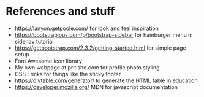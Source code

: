 # References and stuff

* https://lanyon.getpoole.com/ for look and feel inspiration
* https://bootstrapious.com/p/bootstrap-sidebar for hamburger menu in sidenav tutorial
* https://getbootstrap.com/2.3.2/getting-started.html for simple page setup
* Font Awesome icon library
* My own webpage at pritishc.com for profile photo styling
* CSS Tricks for things like the sticky footer
* https://divtable.com/generator/ to generate the HTML table in education
* https://developer.mozilla.org/ MDN for javascript documentation
